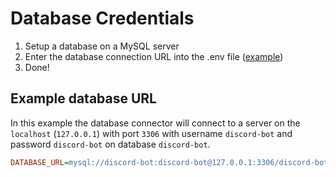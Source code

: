 # Database Credentials
1. Setup a database on a MySQL server
2. Enter the database connection URL into the .env file ([example](#example-database-url))
3. Done!

## Example database URL
In this example the database connector will connect to a server on the `localhost` (`127.0.0.1`) with port `3306` with username `discord-bot` and password `discord-bot` on database `discord-bot`.
```ini
DATABASE_URL=mysql://discord-bot:discord-bot@127.0.0.1:3306/discord-bot
```
